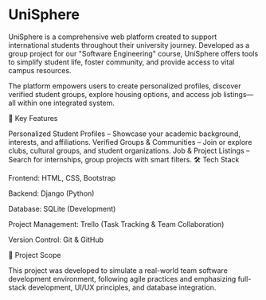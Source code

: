# UniSphere
UniSphere is a comprehensive web platform created to support international students throughout their university journey. Developed as a group project for our "Software Engineering" course, UniSphere offers tools to simplify student life, foster community, and provide access to vital campus resources.

The platform empowers users to create personalized profiles, discover verified student groups, explore housing options, and access job listings—all within one integrated system.

🔑 Key Features

Personalized Student Profiles – Showcase your academic background, interests, and affiliations.
Verified Groups & Communities – Join or explore clubs, cultural groups, and student organizations.
Job & Project Listings – Search for internships, group projects with smart filters.
🛠 Tech Stack

Frontend: HTML, CSS, Bootstrap

Backend: Django (Python)

Database: SQLite (Development)

Project Management: Trello (Task Tracking & Team Collaboration)

Version Control: Git & GitHub

📁 Project Scope

This project was developed to simulate a real-world team software development environment, following agile practices and emphasizing full-stack development, UI/UX principles, and database integration.



